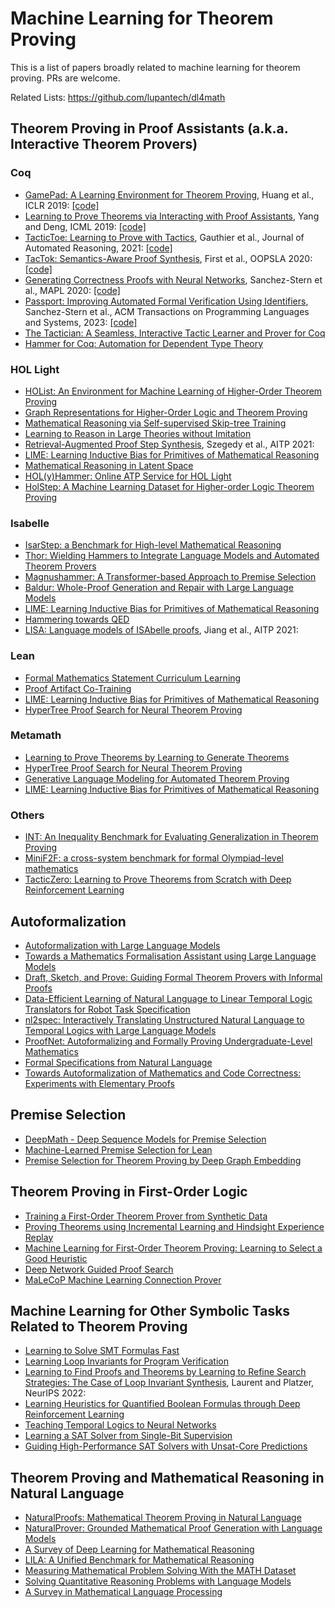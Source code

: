 Machine Learning for Theorem Proving
====================================

This is a list of papers broadly related to machine learning for theorem proving. PRs are welcome.

Related Lists: https://github.com/lupantech/dl4math


## Theorem Proving in Proof Assistants (a.k.a. Interactive Theorem Provers)

### Coq

* [GamePad: A Learning Environment for Theorem Proving](https://arxiv.org/abs/1806.00608), Huang et al., ICLR 2019: [[code]](https://github.com/ml4tp/gamepad)
* [Learning to Prove Theorems via Interacting with Proof Assistants](https://arxiv.org/abs/1905.09381), Yang and Deng, ICML 2019: [[code]](https://github.com/princeton-vl/CoqGym)
* [TacticToe: Learning to Prove with Tactics](https://arxiv.org/abs/1804.00596), Gauthier et al., Journal of Automated Reasoning, 2021: [[code]](https://github.com/HOL-Theorem-Prover/HOL)
* [TacTok: Semantics-Aware Proof Synthesis](https://dl.acm.org/doi/abs/10.1145/3428299), First et al., OOPSLA 2020: [[code]](https://github.com/LASER-UMASS/TacTok)
* [Generating Correctness Proofs with Neural Networks](https://dl.acm.org/doi/abs/10.1145/3394450.3397466), Sanchez-Stern et al., MAPL 2020: [[code]](https://github.com/UCSD-PL/proverbot9001)
* [Passport: Improving Automated Formal Verification Using Identifiers](https://arxiv.org/abs/2204.10370), Sanchez-Stern et al., ACM Transactions on Programming Languages and Systems, 2023: [[code]](https://github.com/LASER-UMASS/Passport)
* [The Tactician: A Seamless, Interactive Tactic Learner and Prover for Coq](https://link.springer.com/chapter/10.1007/978-3-030-53518-6_17)
* [Hammer for Coq: Automation for Dependent Type Theory](https://link.springer.com/article/10.1007/s10817-018-9458-4)


### HOL Light

* [HOList: An Environment for Machine Learning of Higher-Order Theorem Proving](https://arxiv.org/abs/1904.03241)
* [Graph Representations for Higher-Order Logic and Theorem Proving](https://arxiv.org/abs/1905.10006)
* [Mathematical Reasoning via Self-supervised Skip-tree Training](https://arxiv.org/abs/2006.04757)
* [Learning to Reason in Large Theories without Imitation](https://arxiv.org/abs/1905.10501)
* [Retrieval-Augmented Proof Step Synthesis](http://aitp-conference.org/2021/abstract/paper_18.pdf), Szegedy et al., AITP 2021:
* [LIME: Learning Inductive Bias for Primitives of Mathematical Reasoning](https://arxiv.org/abs/2101.06223)
* [Mathematical Reasoning in Latent Space](https://arxiv.org/abs/1909.11851)
* [HOL(y)Hammer: Online ATP Service for HOL Light](https://arxiv.org/abs/1309.4962)
* [HolStep: A Machine Learning Dataset for Higher-order Logic Theorem Proving](https://arxiv.org/abs/1703.00426)


### Isabelle

* [IsarStep: a Benchmark for High-level Mathematical Reasoning](https://arxiv.org/abs/2006.09265)
* [Thor: Wielding Hammers to Integrate Language Models and Automated Theorem Provers](https://arxiv.org/abs/2205.10893)
* [Magnushammer: A Transformer-based Approach to Premise Selection](https://arxiv.org/abs/2303.04488)
* [Baldur: Whole-Proof Generation and Repair with Large Language Models](https://arxiv.org/abs/2303.04910)
* [LIME: Learning Inductive Bias for Primitives of Mathematical Reasoning](https://arxiv.org/abs/2101.06223)
* [Hammering towards QED](https://pure.mpg.de/rest/items/item_2381986/component/file_2381985/content)
* [LISA: Language models of ISAbelle proofs](http://aitp-conference.org/2021/abstract/paper_17.pdf), Jiang et al., AITP 2021:


### Lean

* [Formal Mathematics Statement Curriculum Learning](https://arxiv.org/abs/2202.01344)
* [Proof Artifact Co-Training](https://arxiv.org/abs/2102.06203)
* [LIME: Learning Inductive Bias for Primitives of Mathematical Reasoning](https://arxiv.org/abs/2101.06223)
* [HyperTree Proof Search for Neural Theorem Proving](https://arxiv.org/abs/2205.11491)


### Metamath

* [Learning to Prove Theorems by Learning to Generate Theorems](https://arxiv.org/abs/2002.07019)
* [HyperTree Proof Search for Neural Theorem Proving](https://arxiv.org/abs/2205.11491)
* [Generative Language Modeling for Automated Theorem Proving](https://arxiv.org/abs/2009.03393)
* [LIME: Learning Inductive Bias for Primitives of Mathematical Reasoning](https://arxiv.org/abs/2101.06223)


### Others

* [INT: An Inequality Benchmark for Evaluating Generalization in Theorem Proving](https://arxiv.org/abs/2007.02924)
* [MiniF2F: a cross-system benchmark for formal Olympiad-level mathematics](https://arxiv.org/abs/2109.00110)
* [TacticZero: Learning to Prove Theorems from Scratch with Deep Reinforcement Learning](https://arxiv.org/abs/2102.09756)


## Autoformalization

* [Autoformalization with Large Language Models](https://arxiv.org/abs/2205.12615)
* [Towards a Mathematics Formalisation Assistant using Large Language Models](https://arxiv.org/abs/2211.07524)
* [Draft, Sketch, and Prove: Guiding Formal Theorem Provers with Informal Proofs](https://arxiv.org/abs/2210.12283)
* [Data-Efficient Learning of Natural Language to Linear Temporal Logic Translators for Robot Task Specification](https://arxiv.org/abs/2303.08006)
* [nl2spec: Interactively Translating Unstructured Natural Language to Temporal Logics with Large Language Models](https://arxiv.org/abs/2303.04864)
* [ProofNet: Autoformalizing and Formally Proving Undergraduate-Level Mathematics](https://arxiv.org/abs/2302.12433)
* [Formal Specifications from Natural Language](https://arxiv.org/abs/2206.01962)
* [Towards Autoformalization of Mathematics and Code Correctness: Experiments with Elementary Proofs](https://arxiv.org/abs/2301.02195)


## Premise Selection

* [DeepMath - Deep Sequence Models for Premise Selection](https://arxiv.org/abs/1606.04442)
* [Machine-Learned Premise Selection for Lean](https://bartoszpiotrowski.pl/p/lean-premise-selection-paper.pdf)
* [Premise Selection for Theorem Proving by Deep Graph Embedding](https://arxiv.org/abs/1709.09994)


## Theorem Proving in First-Order Logic

* [Training a First-Order Theorem Prover from Synthetic Data](https://arxiv.org/abs/2103.03798)
* [Proving Theorems using Incremental Learning and Hindsight Experience Replay](https://proceedings.mlr.press/v162/aygun22a.html)
* [Machine Learning for First-Order Theorem Proving: Learning to Select a Good Heuristic](https://link.springer.com/article/10.1007/s10817-014-9301-5)
* [Deep Network Guided Proof Search](https://arxiv.org/abs/1701.06972)
* [MaLeCoP Machine Learning Connection Prover](https://link.springer.com/chapter/10.1007/978-3-642-22119-4_21)


## Machine Learning for Other Symbolic Tasks Related to Theorem Proving

* [Learning to Solve SMT Formulas Fast](http://fastsmt.ethz.ch/)
* [Learning Loop Invariants for Program Verification](https://papers.nips.cc/paper_files/paper/2018/hash/65b1e92c585fd4c2159d5f33b5030ff2-Abstract.html)
* [Learning to Find Proofs and Theorems by Learning to Refine Search Strategies: The Case of Loop Invariant Synthesis](https://proceedings.neurips.cc/paper_files/paper/2022/hash/1f14ac136d55c34a18a04ce3db083599-Abstract-Conference.html), Laurent and Platzer, NeurIPS 2022:
* [Learning Heuristics for Quantified Boolean Formulas through Deep Reinforcement Learning](https://arxiv.org/abs/1807.08058)
* [Teaching Temporal Logics to Neural Networks](https://arxiv.org/abs/2003.04218)
* [Learning a SAT Solver from Single-Bit Supervision](https://arxiv.org/abs/1802.03685)
* [Guiding High-Performance SAT Solvers with Unsat-Core Predictions](https://link.springer.com/chapter/10.1007/978-3-030-24258-9_24)


## Theorem Proving and Mathematical Reasoning in Natural Language

* [NaturalProofs: Mathematical Theorem Proving in Natural Language](https://arxiv.org/abs/2104.01112)
* [NaturalProver: Grounded Mathematical Proof Generation with Language Models](https://arxiv.org/abs/2205.12910)
* [A Survey of Deep Learning for Mathematical Reasoning](https://arxiv.org/abs/2212.10535)
* [LILA: A Unified Benchmark for Mathematical Reasoning](https://aclanthology.org/2022.emnlp-main.392/)
* [Measuring Mathematical Problem Solving With the MATH Dataset](https://arxiv.org/abs/2103.03874)
* [Solving Quantitative Reasoning Problems with Language Models](https://arxiv.org/abs/2206.14858)
* [A Survey in Mathematical Language Processing](https://arxiv.org/abs/2205.15231)
